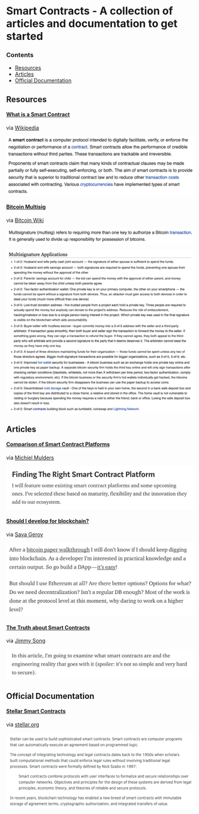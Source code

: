 # Smart Contracts - A collection of articles and documentation to get started

### Contents
- [Resources](#resources)
- [Articles](#articles)
- [Official Documentation](#official-documentation)

## Resources

#### [What is a Smart Contract](https://en.m.wikipedia.org/wiki/Smart_contract)  
via [Wikipedia](https://en.wikipedia.org/)

![wiki_smart_contracts](../img/smart_contracts/wiki_smart_contracts/01.png)

#### [Bitcoin Multisig](https://en.bitcoin.it/wiki/Multisignature)  
via [Bitcoin Wiki](https://en.bitcoin.it/)

![bitcoin_multisig](../img/smart_contracts/multisig/02.png)

![bitcoin_multisig](../img/smart_contracts/multisig/01.png)

## Articles

#### [Comparison of Smart Contract Platforms](https://hackernoon.com/comparison-of-smart-contract-platforms-2796e34673b7)  
via [Michiel Mulders](https://hackernoon.com/@michielmulders)

![find_the_right_sc_platform](../img/smart_contracts/find_the_right_sc_platform/01.png)

#### [Should I develop for blockchain?](https://medium.com/coinmonks/should-i-develop-for-blockchain-d3321a6faecd)  
via [Sava Gerov](https://medium.com/@sgerov)

![blockchain_dev](../img/smart_contracts/should_I_develop_for_blockchain/01.png)

#### [The Truth about Smart Contracts](https://medium.com/@jimmysong/the-truth-about-smart-contracts-ae825271811f)  
via [Jimmy Song](https://medium.com/@jimmysong)

![truth_sc](../img/smart_contracts/the_truth_about_smart_contracts/01.png)

## Official Documentation

#### [Stellar Smart Contracts](https://www.stellar.org/developers/guides/walkthroughs/stellar-smart-contracts.html)  
via [stellar.org](https://www.stellar.org)

![stellar](../img/smart_contracts/stellar/01.png)
